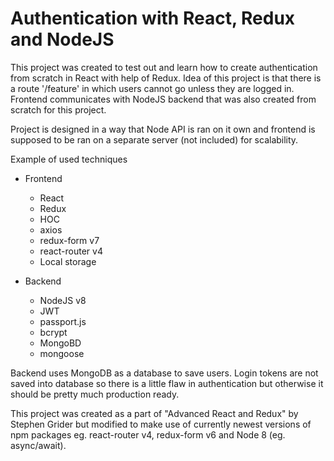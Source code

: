 # Authentication with React, Redux and NodeJS

This project was created to test out and learn how to create authentication from scratch in React with help of Redux. Idea of this project is that there is a route '/feature' in which users cannot go unless they are logged in. Frontend communicates with NodeJS backend that was also created from scratch for this project.

Project is designed in a way that Node API is ran on it own and frontend is supposed to be ran on a separate server (not included) for scalability.

Example of used techniques 
  * Frontend
    * React
    * Redux
    * HOC
    * axios
    * redux-form v7
    * react-router v4
    * Local storage

  * Backend
    * NodeJS v8
    * JWT
    * passport.js
    * bcrypt
    * MongoBD
    * mongoose

Backend uses MongoDB as a database to save users. Login tokens are not saved into database so there is a little flaw in authentication but otherwise it should be pretty much production ready.

This project was created as a part of "Advanced React and Redux" by Stephen Grider but modified to make use of currently newest versions of npm packages eg. react-router v4, redux-form v6 and Node 8 (eg. async/await).